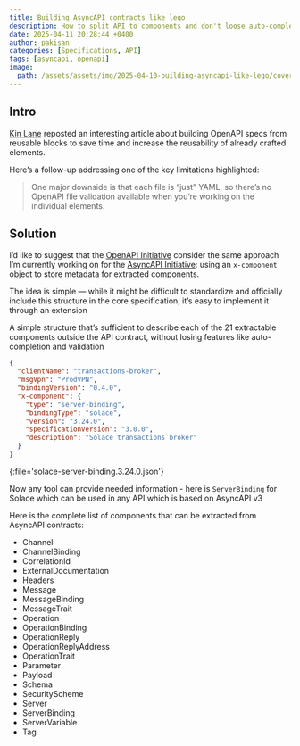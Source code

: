 ```yaml
---
title: Building AsyncAPI contracts like lego
description: How to split API to components and don't loose auto-completion and validation?
date: 2025-04-11 20:28:44 +0400
author: pakisan
categories: [Specifications, API]
tags: [asyncapi, openapi]
image:
  path: /assets/assets/img/2025-04-10-building-asyncapi-like-lego/cover image.png
---
```


## Intro

[Kin Lane](https://www.linkedin.com/in/kinlane/) reposted an interesting article about building OpenAPI specs from reusable blocks to save time and increase the reusability of already crafted elements.

Here’s a follow-up addressing one of the key limitations highlighted:

> One major downside is that each file is “just” YAML, so there’s no OpenAPI file validation available when you’re working on the individual elements.

## Solution

I’d like to suggest that the [OpenAPI Initiative](https://www.openapis.org) consider the same approach I’m currently working on for the [AsyncAPI Initiative](https://www.asyncapi.com): using an `x-component` object to store metadata for extracted components.

The idea is simple — while it might be difficult to standardize and officially include this structure in the core specification, it’s easy to implement it through an extension

A simple structure that’s sufficient to describe each of the 21 extractable components outside the API contract, without losing features like auto-completion and validation

```json
{
  "clientName": "transactions-broker",
  "msgVpn": "ProdVPN",
  "bindingVersion": "0.4.0",
  "x-component": {
    "type": "server-binding",
    "bindingType": "solace",
    "version": "3.24.0",
    "specificationVersion": "3.0.0",
    "description": "Solace transactions broker"
  }
}
```
{:file='solace-server-binding.3.24.0.json'}

Now any tool can provide needed information - here is `ServerBinding` for Solace which can be used in any API which is based on AsyncAPI v3

Here is the complete list of components that can be extracted from AsyncAPI contracts:
- Channel
- ChannelBinding
- CorrelationId
- ExternalDocumentation
- Headers
- Message
- MessageBinding
- MessageTrait
- Operation
- OperationBinding
- OperationReply
- OperationReplyAddress
- OperationTrait
- Parameter
- Payload
- Schema
- SecurityScheme
- Server
- ServerBinding
- ServerVariable
- Tag
